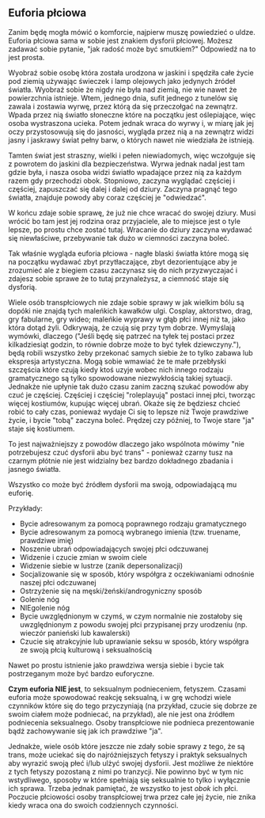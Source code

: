 ## Euforia płciowa

Zanim będę mogła mówić o komforcie, najpierw muszę powiedzieć o uldze. Euforia płciowa sama w sobie jest znakiem dysforii płciowej. Możesz zadawać sobie pytanie, "jak radość może być smutkiem?" Odpowiedź na to jest prosta.

Wyobraź sobie osobę która została urodzona w jaskini i spędziła całe życie pod ziemią używając świeczek i lamp olejowych jako jedynych źródeł światła. Wyobraź sobie że nigdy nie była nad ziemią, nie wie nawet że powierzchnia istnieje. Wtem, jednego dnia, sufit jednego z tunelów się zawala i zostawia wyrwę, przez którą da się przeczołgać na zewnątrz. Wpada przez nią światło słoneczne które na początku jest oślepiające, więc osoba wystraszona ucieka. Potem jednak wraca do wyrwy i, w miarę jak jej oczy przystosowują się do jasności, wygląda przez nią a na zewnątrz widzi jasny i jaskrawy świat pełny barw, o których nawet nie wiedziała że istnieją.

Tamten świat jest straszny, wielki i pełen niewiadomych, więc wczołguje się z powrotem do jaskini dla bezpieczeństwa. Wyrwa jednak nadal jest tam gdzie była, i nasza osoba widzi światło wpadające przez nią za każdym razem gdy przechodzi obok. Stopniowo, zaczyna wyglądać częściej i częściej, zapuszczać się dalej i dalej od dziury. Zaczyna pragnąć tego światła, znajduje powody aby coraz częściej je "odwiedzać".  

W końcu zdaje sobie sprawę, że już nie chce wracać do swojej dziury. Musi wrócić bo tam jest jej rodzina oraz przyjaciele, ale to miejsce jest o tyle lepsze, po prostu chce zostać tutaj. Wracanie do dziury zaczyna wydawać się niewłaściwe, przebywanie tak dużo w ciemności zaczyna boleć.

Tak właśnie wygląda euforia płciowa - nagłe blaski światła które mogą się na początku wydawać zbyt przytłaczające, zbyt dezorientujące aby je zrozumieć ale z biegiem czasu zaczynasz się do nich przyzwyczajać i zdajesz sobie sprawe że to tutaj przynależysz, a ciemność staje się dysforią.

Wiele osób transpłciowych nie zdaje sobie sprawy w jak wielkim bólu są dopóki nie znajdą tych maleńkich kawałków ulgi. Cosplay, aktorstwo, drag, gry fabularne, gry wideo; maleńkie wyprawy w głąb płci innej niż ta, jako która dotąd żyli. Odkrywają, że czują się przy tym dobrze. Wymyślają wymówki, dlaczego ("Jeśli będę się patrzeć na tyłek tej postaci przez kilkadziesiąt godzin, to równie dobrze może to być tyłek dziewczyny."), będą robili wszystko żeby przekonać samych siebie że to tylko zabawa lub ekspresja artystyczna. Mogą sobie wmawiać że te małe przebłyski szczęścia które czują kiedy ktoś uzyje wobec nich innego rodzaju gramatycznego są tylko spowodowane niezwykłością takiej sytuacji. Jednakże nie upłynie tak dużo czasu zanim zaczną szukać powodów aby czuć je częściej. Częściej i częściej "roleplayują" postaci innej płci, tworząc więcej kostiumów, kupując więcej ubrań. Okaże się że będziesz chcieć robić to cały czas, ponieważ wydaje Ci się to lepsze niż Twoje prawdziwe życie, i bycie "tobą" zaczyna boleć. Prędzej czy później, to Twoje stare "ja" staje się kostiumem.

To jest najważniejszy z powodów dlaczego jako wspólnota mówimy "nie potrzebujesz czuć dysforii abu być trans" - ponieważ czarny tusz na czarnym płótnie nie jest widzialny bez bardzo dokładnego zbadania i jasnego światła.

Wszystko co może być źródłem dysforii ma swoją, odpowiadającą mu euforię.

Przykłady:

* Bycie adresowanym za pomocą poprawnego rodzaju gramatycznego
* Bycie adresowanym za pomocą wybranego imienia (tzw. truename, prawdziwe imię)
* Noszenie ubrań odpowiadających swojej płci odczuwanej
* Widzenie i czucie zmian w swoim ciele
* Widzenie siebie w lustrze (zanik depersonalizacji)
* Socjalizowanie się w sposób, który współgra z oczekiwaniami odnośnie naszej płci odczuwanej
* Ostrzyżenie się na męski/żeński/androgyniczny sposób
* Golenie nóg
* NIEgolenie nóg
* Bycie uwzględnionym w czymś, w czym normalnie nie zostałoby się uwzględnionym z powodu swojej płci przypisanej przy urodzeniu (np. wieczór panieński lub kawalerski)
* Czucie się atrakcyjnie lub uprawianie seksu w sposób, który współgra ze swoją płcią kulturową i seksualnością

Nawet po prostu istnienie jako prawdziwa wersja siebie i bycie tak postrzeganym może być bardzo euforyczne.

**Czym euforia NIE jest**, to seksualnym podnieceniem, fetyszem. Czasami euforia może spowodować reakcję seksualną, i w grę wchodzi wiele czynników które się do tego przyczyniają (na przykład, czucie się dobrze ze swoim ciałem może podniecać, na przykład), ale nie jest ona źródłem podniecenia seksualnego. Osoby transpłciowe nie podnieca prezentowanie bądź zachowywanie się jak ich prawdziwe "ja".

Jednakże, wiele osób które jeszcze nie zdały sobie sprawy z tego, że są trans, może uciekać się do najróżniejszych fetyszy i praktyk seksualnych aby wyrazić swoją płeć i/lub ulżyć swojej dysforii. Jest możliwe że niektóre z tych fetyszy pozostaną z nimi po tranzycji. Nie powinno być w tym nic wstydliwego, sposoby w które spełniają się seksualnie to tylko i wyłącznie ich sprawa. Trzeba jednak pamiętać, że wszystko to jest _obok_ ich płci. Poczucie płciowości osoby transpłciowej trwa przez całe jej życie, nie znika kiedy wraca ona do swoich codziennych czynności.